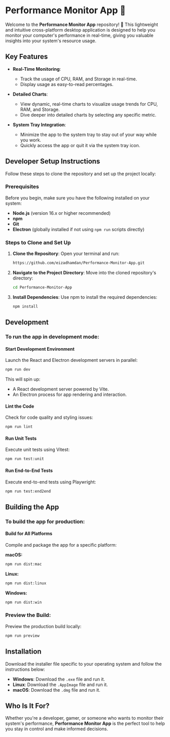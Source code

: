 # Performance Monitor App 🚀

Welcome to the **Performance Monitor App** repository! 🎉 This lightweight and intuitive cross-platform desktop application is designed to help you monitor your computer's performance in real-time, giving you valuable insights into your system's resource usage.

## Key Features

- **Real-Time Monitoring**:

  - Track the usage of CPU, RAM, and Storage in real-time.
  - Display usage as easy-to-read percentages.

- **Detailed Charts**:

  - View dynamic, real-time charts to visualize usage trends for CPU, RAM, and Storage.
  - Dive deeper into detailed charts by selecting any specific metric.

- **System Tray Integration**:
  - Minimize the app to the system tray to stay out of your way while you work.
  - Quickly access the app or quit it via the system tray icon.

## Developer Setup Instructions

Follow these steps to clone the repository and set up the project locally:

### Prerequisites

Before you begin, make sure you have the following installed on your system:

- **Node.js** (version 16.x or higher recommended)
- **npm**
- **Git**
- **Electron** (globally installed if not using `npm run` scripts directly)

### Steps to Clone and Set Up

1. **Clone the Repository**:
   Open your terminal and run:
   ```bash
   https://github.com/eizadhamdan/Performance-Monitor-App.git
   ```
2. **Navigate to the Project Directory**:
   Move into the cloned repository's directory:
   ```bash
   cd Performance-Monitor-App
   ```
3. **Install Dependencies**:
   Use npm to install the required dependencies:
   ```bash
   npm install
   ```

## Development

### To run the app in development mode:

#### Start Development Environment

Launch the React and Electron development servers in parallel:

```bash
npm run dev
```

This will spin up:

- A React development server powered by Vite.
- An Electron process for app rendering and interaction.

#### Lint the Code

Check for code quality and styling issues:

```bash
npm run lint
```

#### Run Unit Tests

Execute unit tests using Vitest:

```bash
npm run test:unit
```

#### Run End-to-End Tests

Execute end-to-end tests using Playwright:

```bash
npm run test:end2end
```

## Building the App

### To build the app for production:

#### Build for All Platforms

Compile and package the app for a specific platform:

**macOS:**

```bash
npm run dist:mac
```

**Linux:**

```bash
npm run dist:linux
```

**Windows:**

```bash
npm run dist:win
```

### Preview the Build:

Preview the production build locally:

```bash
npm run preview
```

## Installation

Download the installer file specific to your operating system and follow the instructions below:

- **Windows**: Download the `.exe` file and run it.
- **Linux**: Download the `.AppImage` file and run it.
- **macOS**: Download the `.dmg` file and run it.

## Who Is It For?

Whether you're a developer, gamer, or someone who wants to monitor their system's performance, **Performance Monitor App** is the perfect tool to help you stay in control and make informed decisions.
